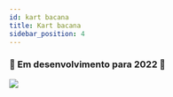 ```yaml
---
id: kart bacana
title: Kart bacana
sidebar_position: 4
---
```


### 🚧 Em desenvolvimento para 2022 🚧

![](/img/niftykart_v01.png)
